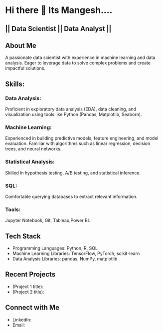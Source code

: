# Hi there 👋 Its Mangesh....

## || Data Scientist || Data Analyst ||

## About Me
A passionate data scientist with experience in machine learning and data analysis. Eager to leverage data to solve complex problems and create impactful solutions.

## Skills:
### Data Analysis: 
Proficient in exploratory data analysis (EDA), data cleaning, and visualization using tools like Python (Pandas, Matplotlib, Seaborn).
### Machine Learning: 
Experienced in building predictive models, feature engineering, and model evaluation. Familiar with algorithms such as linear regression, decision trees, and neural networks.
### Statistical Analysis: 
Skilled in hypothesis testing, A/B testing, and statistical inference.
### SQL: 
Comfortable querying databases to extract relevant information.
### Tools: 
Jupyter Notebook, Git, Tableau,Power BI.

## Tech Stack
 * Programming Languages: Python, R, SQL
 * Machine Learning Libraries: TensorFlow, PyTorch, scikit-learn
 * Data Analysis Libraries: pandas, NumPy, matplotlib
## Recent Projects
 * (Project 1 title):
 * (Project 2 title): 
## Connect with Me
 * LinkedIn: 
 * Email: 

